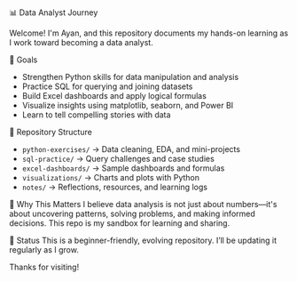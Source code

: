 📊 Data Analyst Journey

Welcome! I'm Ayan, and this repository documents my hands-on learning as I work toward becoming a data analyst.

🎯 Goals
- Strengthen Python skills for data manipulation and analysis
- Practice SQL for querying and joining datasets
- Build Excel dashboards and apply logical formulas
- Visualize insights using matplotlib, seaborn, and Power BI
- Learn to tell compelling stories with data

📂 Repository Structure
- `python-exercises/` → Data cleaning, EDA, and mini-projects
- `sql-practice/` → Query challenges and case studies
- `excel-dashboards/` → Sample dashboards and formulas
- `visualizations/` → Charts and plots with Python
- `notes/` → Reflections, resources, and learning logs

🧠 Why This Matters
I believe data analysis is not just about numbers—it's about uncovering patterns, solving problems, and making informed decisions. This repo is my sandbox for learning and sharing.

📌 Status
This is a beginner-friendly, evolving repository. I’ll be updating it regularly as I grow.

Thanks for visiting!
